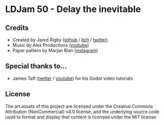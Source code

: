 # LDJam 50 - Delay the inevitable

## Credits

- Created by Jared Rigby ([github](https://github.com/jazibobs) / [itch](https://jazibobs.itch.io/) / [twitter](https://twitter.com/jazibobs)).
- Music by Alex Productions ([youtube](https://www.youtube.com/channel/UCx0_M61F81Nfb-BRXE-SeVA))
- Paper pattern by Marjan Blan ([instagram](https://www.instagram.com/marjanblan/))

## Special thanks to...

- James Taft ([twitter](https://twitter.com/taftcreates) / [youtube](https://www.youtube.com/mistertaftcreates)) for his Godot video tutorials

## License

The art assets of this project are licensed under the Creative Commons Attribution (NonCommercial) v4.0 license, and the underlying source code used to format and display that content is licensed under the MIT license.
